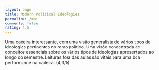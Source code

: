 ```yaml
---
layout: page
title: Modern Political Ideologies
permalink: /mpi
comments: false
rating: 4.5
---
```


Uma cadeira interessante, com uma visão generalista de vários tipos de ideologias pertinentes no ramo político. Uma visão concentrada de conceitos essenciais sobre os vários tipos de ideologias apresentados ao longo do semestre. Leituras fora das aulas são vitais para uma boa performance na cadeira. (4,3/5)
